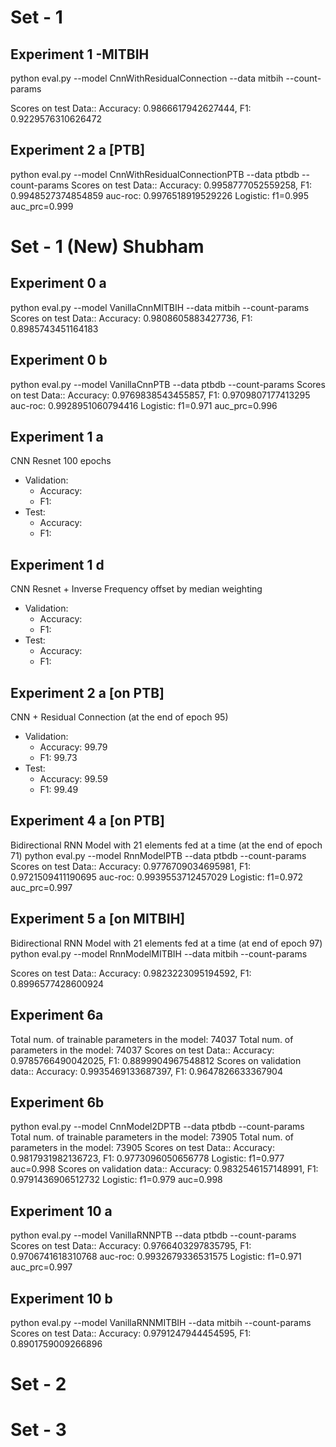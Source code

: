 # Set - 1

## Experiment 1 -MITBIH
python eval.py --model CnnWithResidualConnection --data mitbih --count-params

Scores on test Data:: Accuracy: 0.9866617942627444, F1: 0.9229576310626472




## Experiment 2 a [PTB]


python eval.py --model CnnWithResidualConnectionPTB --data ptbdb --count-params
Scores on test Data:: Accuracy: 0.9958777052559258, F1: 0.9948527374854859
auc-roc:  0.9976518919529226
Logistic: f1=0.995 auc_prc=0.999

# Set - 1 (New) Shubham

## Experiment 0 a
python eval.py --model VanillaCnnMITBIH --data mitbih --count-params
Scores on test Data:: Accuracy: 0.9808605883427736, F1: 0.8985743451164183

## Experiment 0 b
python eval.py --model VanillaCnnPTB --data ptbdb --count-params
Scores on test Data:: Accuracy: 0.9769838543455857, F1: 0.9709807177413295
auc-roc:  0.9928951060794416
Logistic: f1=0.971 auc_prc=0.996



## Experiment 1 a

CNN Resnet 100 epochs
- Validation:
  - Accuracy: 
  - F1: 
- Test:
  - Accuracy: 
  - F1: 

## Experiment 1 d
CNN Resnet + Inverse Frequency offset by median weighting
- Validation:
  - Accuracy: 
  - F1: 
- Test:
  - Accuracy: 
  - F1: 

## Experiment 2 a [on PTB]
CNN + Residual Connection
(at the end of epoch 95)
- Validation:
  - Accuracy: 99.79
  - F1: 99.73
- Test:
  - Accuracy: 99.59
  - F1: 99.49

## Experiment 4 a [on PTB]

Bidirectional RNN Model with 21 elements fed at a time 
(at the end of epoch 71)
python eval.py --model RnnModelPTB --data ptbdb --count-params
Scores on test Data:: Accuracy: 0.9776709034695981, F1: 0.9721509411190695
auc-roc:  0.9939553712457029
Logistic: f1=0.972 auc_prc=0.997


## Experiment 5 a [on MITBIH]
Bidirectional RNN Model with 21 elements fed at a time 
(at end of epoch 97)
 python eval.py --model RnnModelMITBIH --data mitbih --count-params

Scores on test Data:: Accuracy: 0.9823223095194592, F1: 0.8996577428600924





## Experiment 6a
Total num. of trainable parameters in the model: 74037
Total num. of  parameters in the model: 74037
Scores on test Data:: Accuracy: 0.9785766490042025, F1: 0.8899904967548812
Scores on validation data:: Accuracy: 0.9935469133687397, F1: 0.9647826633367904
## Experiment 6b
python eval.py --model CnnModel2DPTB --data ptbdb --count-params
Total num. of trainable parameters in the model: 73905
Total num. of  parameters in the model: 73905
Scores on test Data:: Accuracy: 0.9817931982136723, F1: 0.9773096050656778
Logistic: f1=0.977 auc=0.998
Scores on validation data:: Accuracy: 0.9832546157148991, F1: 0.9791436906512732
Logistic: f1=0.979 auc=0.998

## Experiment 10 a
python eval.py --model VanillaRNNPTB --data ptbdb --count-params
Scores on test Data:: Accuracy: 0.9766403297835795, F1: 0.9706741618310768
auc-roc:  0.9932679336531575
Logistic: f1=0.971 auc_prc=0.997

## Experiment 10 b
python eval.py --model VanillaRNNMITBIH --data mitbih --count-params
Scores on test Data:: Accuracy: 0.9791247944454595, F1: 0.8901759009266896


# Set - 2

# Set - 3

